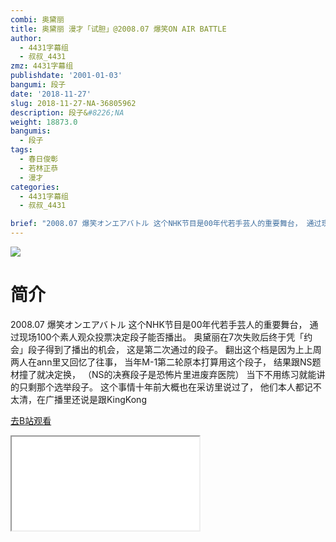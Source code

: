 ```yaml
---
combi: 奥黛丽
title: 奥黛丽 漫才「试胆」@2008.07 爆笑ON AIR BATTLE
author:
  - 4431字幕组
  - 叔叔_4431
zmz: 4431字幕组
publishdate: '2001-01-03'
bangumi: 段子
date: '2018-11-27'
slug: 2018-11-27-NA-36805962
description: 段子&#8226;NA
weight: 18873.0
bangumis:
  - 段子
tags:
  - 春日俊彰
  - 若林正恭
  - 漫才
categories:
  - 4431字幕组
  - 叔叔_4431

brief: "2008.07 爆笑オンエアバトル 这个NHK节目是00年代若手芸人的重要舞台， 通过现场100个素人观众投票决定段子能否播出。 奥黛丽在7次失败后终于凭「约会」段子得到了播出的机会， 这是第二次通过的段子。 翻出这个档是因为上上周两人在ann里又回忆了往事， 当年M-1第二轮原本打算用这个段子， 结果跟NS题材撞了就决定换， （NS的决赛段子是恐怖片里进废弃医院） 当下不用练习就能讲的只剩那个选举段子。 这个事情十年前大概也在采访里说过了， 他们本人都记不太清，在广播里还说是跟KingKong"
---
```

![](https://i.imgur.com/MYRgqte.jpg)
# 简介  
2008.07 爆笑オンエアバトル
这个NHK节目是00年代若手芸人的重要舞台，
通过现场100个素人观众投票决定段子能否播出。
奥黛丽在7次失败后终于凭「约会」段子得到了播出的机会，
这是第二次通过的段子。
翻出这个档是因为上上周两人在ann里又回忆了往事，
当年M-1第二轮原本打算用这个段子，
结果跟NS题材撞了就决定换，
（NS的决赛段子是恐怖片里进废弃医院）
当下不用练习就能讲的只剩那个选举段子。
这个事情十年前大概也在采访里说过了，
他们本人都记不太清，在广播里还说是跟KingKong  

[去B站观看](https://www.bilibili.com/video/av36805962/)
<div class ="resp-container"><iframe class="testiframe" src="//player.bilibili.com/player.html?aid=36805962"", scrolling="no", allowfullscreen="true" > </iframe></div> 
